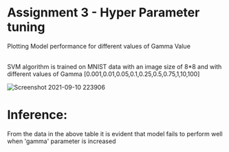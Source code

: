 <h1 "text-align:center">Assignment 3 - Hyper Parameter tuning</h1>

Plotting Model performance for different values of Gamma Value

<br/>
SVM algorithm is trained on MNIST data with an image size of 8*8 and with different values of Gamma [0.001,0.01,0.05,0.1,0.25,0.5,0.75,1,10,100]
<br/>

![Screenshot 2021-09-10 223906](https://user-images.githubusercontent.com/67168573/132891680-9ae019b1-0808-4da6-b6b2-b653f7fa9361.png)


<h1>Inference:</h1>

From the data in the above table it is evident that model fails to perform well when 'gamma' parameter is increased
